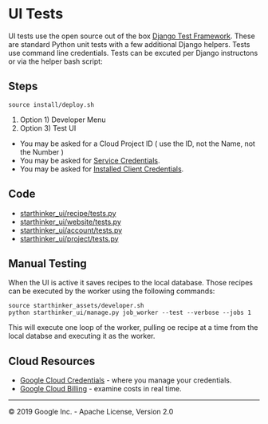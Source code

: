 # UI Tests

UI tests use the open source out of the box [Django Test Framework](https://docs.djangoproject.com/en/2.2/topics/testing/).
These are standard Python unit tests with a few additional Django helpers.  Tests use command line credentials.  Tests can 
be excuted per Django instructons or via the helper bash script:

## Steps
```
source install/deploy.sh 
```

1. Option 1) Developer Menu
1. Option 3) Test UI
  - You may be asked for a Cloud Project ID ( use the ID, not the Name, not the Number )
  - You may be asked for [Service Credentials](cloud_service.md).
  - You may be asked for [Installed Client Credentials](cloud_client_installed.md).

## Code

  - [starthinker_ui/recipe/tests.py](../starthinker_ui/recipe/tests.py)
  - [starthinker_ui/website/tests.py](../starthinker_ui/website/tests.py)
  - [starthinker_ui/account/tests.py](../starthinker_ui/account/tests.py)
  - [starthinker_ui/project/tests.py](../starthinker_ui/project/tests.py)

## Manual Testing

When the UI is active it saves recipes to the local database.  Those recipes can be executed by the worker
using the following commands:

```
source starthinker_assets/developer.sh
python starthinker_ui/manage.py job_worker --test --verbose --jobs 1
```

This will execute one loop of the worker, pulling oe recipe at a time from the local databse and executing 
it as the worker.


## Cloud Resources

  - [Google Cloud Credentials](https://pantheon.corp.google.com/apis/credentials) - where you manage your credentials.
  - [Google Cloud Billing](https://pantheon.corp.google.com/billing/linkedaccount) - examine costs in real time.

---
&copy; 2019 Google Inc. - Apache License, Version 2.0
